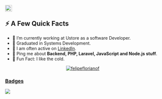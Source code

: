 <a href="https://www.linkedin.com/in/felipeflorianofontes/">
<img align="left" alt="Felipe Floriano Fontes LinkedIn" width="22px" src="https://cdn.tomondre.com/icons/linkedinn.svg" />
</a>
<br>

  <div>
  <h2>⚡️ A Few Quick Facts</h2>
  <ul>
    <li>🔭 I’m currently working at Ustore as a software Developer</a>.</li>
    <li>🧐 Graduated in Systems Development.</li>
    <li>📝 I am often active on <a href="https://www.linkedin.com/in/felipeflorianofontes/">LinkedIn</a>.</li>
    <li>💬 Ping me about <strong>Backend, PHP, Laravel, JavaScript and Node.js stuff</strong>.</li>
    <li>🎉 Fun Fact: I like the cold.</li>
  </ul>
</div>
<a href="https://github.com/felipeflorianof">
<p align="center"> <img src="https://github-readme-stats.vercel.app/api?username=felipeflorianof&show_icons=true&theme=great-gatsby" alt="felipeflorianof" />
  
### Badges
![](https://komarev.com/ghpvc/?username=felipeflorianof)
